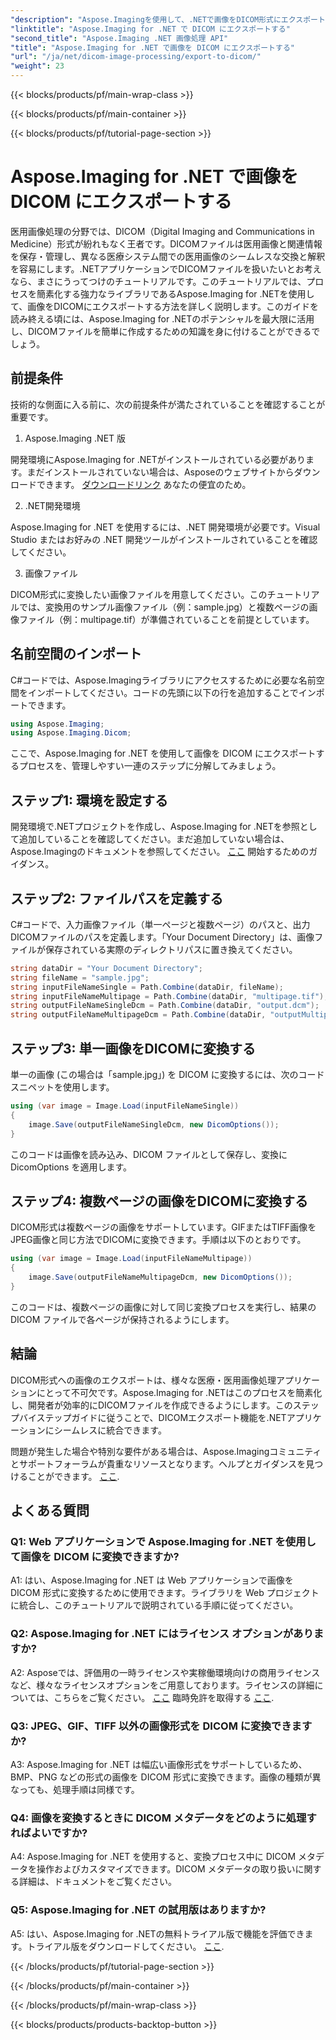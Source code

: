```yaml
---
"description": "Aspose.Imagingを使用して、.NETで画像をDICOM形式にエクスポートする方法を学びましょう。医療画像を簡単に変換できます。"
"linktitle": "Aspose.Imaging for .NET で DICOM にエクスポートする"
"second_title": "Aspose.Imaging .NET 画像処理 API"
"title": "Aspose.Imaging for .NET で画像を DICOM にエクスポートする"
"url": "/ja/net/dicom-image-processing/export-to-dicom/"
"weight": 23
---
```


{{< blocks/products/pf/main-wrap-class >}}

{{< blocks/products/pf/main-container >}}

{{< blocks/products/pf/tutorial-page-section >}}

# Aspose.Imaging for .NET で画像を DICOM にエクスポートする

医用画像処理の分野では、DICOM（Digital Imaging and Communications in Medicine）形式が紛れもなく王者です。DICOMファイルは医用画像と関連情報を保存・管理し、異なる医療システム間での医用画像のシームレスな交換と解釈を容易にします。.NETアプリケーションでDICOMファイルを扱いたいとお考えなら、まさにうってつけのチュートリアルです。このチュートリアルでは、プロセスを簡素化する強力なライブラリであるAspose.Imaging for .NETを使用して、画像をDICOMにエクスポートする方法を詳しく説明します。このガイドを読み終える頃には、Aspose.Imaging for .NETのポテンシャルを最大限に活用し、DICOMファイルを簡単に作成するための知識を身に付けることができるでしょう。

## 前提条件

技術的な側面に入る前に、次の前提条件が満たされていることを確認することが重要です。

1. Aspose.Imaging .NET 版

開発環境にAspose.Imaging for .NETがインストールされている必要があります。まだインストールされていない場合は、Asposeのウェブサイトからダウンロードできます。 [ダウンロードリンク](https://releases.aspose.com/imaging/net/) あなたの便宜のため。

2. .NET開発環境

Aspose.Imaging for .NET を使用するには、.NET 開発環境が必要です。Visual Studio またはお好みの .NET 開発ツールがインストールされていることを確認してください。

3. 画像ファイル

DICOM形式に変換したい画像ファイルを用意してください。このチュートリアルでは、変換用のサンプル画像ファイル（例：sample.jpg）と複数ページの画像ファイル（例：multipage.tif）が準備されていることを前提としています。

## 名前空間のインポート

C#コードでは、Aspose.Imagingライブラリにアクセスするために必要な名前空間をインポートしてください。コードの先頭に以下の行を追加することでインポートできます。

```csharp
using Aspose.Imaging;
using Aspose.Imaging.Dicom;
```

ここで、Aspose.Imaging for .NET を使用して画像を DICOM にエクスポートするプロセスを、管理しやすい一連のステップに分解してみましょう。

## ステップ1: 環境を設定する

開発環境で.NETプロジェクトを作成し、Aspose.Imaging for .NETを参照として追加していることを確認してください。まだ追加していない場合は、Aspose.Imagingのドキュメントを参照してください。 [ここ](https://reference.aspose.com/imaging/net/) 開始するためのガイダンス。

## ステップ2: ファイルパスを定義する

C#コードで、入力画像ファイル（単一ページと複数ページ）のパスと、出力DICOMファイルのパスを定義します。「Your Document Directory」は、画像ファイルが保存されている実際のディレクトリパスに置き換えてください。

```csharp
string dataDir = "Your Document Directory";
string fileName = "sample.jpg";
string inputFileNameSingle = Path.Combine(dataDir, fileName);
string inputFileNameMultipage = Path.Combine(dataDir, "multipage.tif");
string outputFileNameSingleDcm = Path.Combine(dataDir, "output.dcm");
string outputFileNameMultipageDcm = Path.Combine(dataDir, "outputMultipage.dcm");
```

## ステップ3: 単一画像をDICOMに変換する

単一の画像 (この場合は「sample.jpg」) を DICOM に変換するには、次のコード スニペットを使用します。

```csharp
using (var image = Image.Load(inputFileNameSingle))
{
    image.Save(outputFileNameSingleDcm, new DicomOptions());
}
```

このコードは画像を読み込み、DICOM ファイルとして保存し、変換に DicomOptions を適用します。

## ステップ4: 複数ページの画像をDICOMに変換する

DICOM形式は複数ページの画像をサポートしています。GIFまたはTIFF画像をJPEG画像と同じ方法でDICOMに変換できます。手順は以下のとおりです。

```csharp
using (var image = Image.Load(inputFileNameMultipage))
{
    image.Save(outputFileNameMultipageDcm, new DicomOptions());
}
```

このコードは、複数ページの画像に対して同じ変換プロセスを実行し、結果の DICOM ファイルで各ページが保持されるようにします。

## 結論

DICOM形式への画像のエクスポートは、様々な医療・医用画像処理アプリケーションにとって不可欠です。Aspose.Imaging for .NETはこのプロセスを簡素化し、開発者が効率的にDICOMファイルを作成できるようにします。このステップバイステップガイドに従うことで、DICOMエクスポート機能を.NETアプリケーションにシームレスに統合できます。

問題が発生した場合や特別な要件がある場合は、Aspose.Imagingコミュニティとサポートフォーラムが貴重なリソースとなります。ヘルプとガイダンスを見つけることができます。 [ここ](https://forum。aspose.com/).

## よくある質問

### Q1: Web アプリケーションで Aspose.Imaging for .NET を使用して画像を DICOM に変換できますか?

A1: はい、Aspose.Imaging for .NET は Web アプリケーションで画像を DICOM 形式に変換するために使用できます。ライブラリを Web プロジェクトに統合し、このチュートリアルで説明されている手順に従ってください。

### Q2: Aspose.Imaging for .NET にはライセンス オプションがありますか?

A2: Asposeでは、評価用の一時ライセンスや実稼働環境向けの商用ライセンスなど、様々なライセンスオプションをご用意しております。ライセンスの詳細については、こちらをご覧ください。 [ここ](https://purchase.aspose.com/buy) 臨時免許を取得する [ここ](https://purchase。aspose.com/temporary-license/).

### Q3: JPEG、GIF、TIFF 以外の画像形式を DICOM に変換できますか?

A3: Aspose.Imaging for .NET は幅広い画像形式をサポートしているため、BMP、PNG などの形式の画像を DICOM 形式に変換できます。画像の種類が異なっても、処理手順は同様です。

### Q4: 画像を変換するときに DICOM メタデータをどのように処理すればよいですか?

A4: Aspose.Imaging for .NET を使用すると、変換プロセス中に DICOM メタデータを操作およびカスタマイズできます。DICOM メタデータの取り扱いに関する詳細は、ドキュメントをご覧ください。

### Q5: Aspose.Imaging for .NET の試用版はありますか?

A5: はい、Aspose.Imaging for .NETの無料トライアル版で機能を評価できます。トライアル版をダウンロードしてください。 [ここ](https://releases。aspose.com/).

{{< /blocks/products/pf/tutorial-page-section >}}

{{< /blocks/products/pf/main-container >}}

{{< /blocks/products/pf/main-wrap-class >}}

{{< blocks/products/products-backtop-button >}}